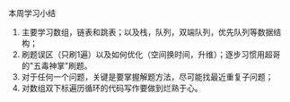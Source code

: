 本周学习小结
1. 主要学习数组，链表和跳表；以及栈，队列，双端队列，优先队列等数据结构；
2. 刷题误区（只刷1遍）以及如何优化（空间换时间，升维）；逐步习惯用超哥的"五毒神掌"刷题。
3. 对于任何一个问题，关键是要掌握解题方法，尽可能找最近重复子问题；
4. 对数组双下标遍历循环的代码写作要做到烂熟于心。
